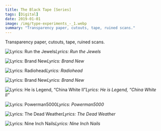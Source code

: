 ```yaml
---
title: The Black Tape [Series]
tags: [Digital]
date: 2019-01-01
image: /img/type-experiments_-_1.webp
summary: "Transparency paper, cutouts, tape, ruined scans."
---
```

Transparency paper, cutouts, tape, ruined scans.

![Lyrics: Run the Jewels](/img/type-experiments_-_2.webp)*Lyrics: Run the Jewels*

![Lyrics: Brand New](/img/type-experiments_-_3.webp)*Lyrics: Brand New*

![Lyrics: Radiohead](/img/type-experiments_-_4.webp)*Lyrics: Radiohead*

![Lyrics: Brand New](/img/type-experiments_-_5.webp)*Lyrics: Brand New*

![Lyrics: He is Legend, “China White II”](/img/type-experiments_-_6.webp)*Lyrics: He is Legend, “China White II”*

![Lyrics: Powerman5000](/img/type-experiment_-_2.webp)*Lyrics: Powerman5000*

![Lyrics: The Dead Weather](/img/type-experiment_-_3.webp)*Lyrics: The Dead Weather*

![Lyrics: Nine Inch Nails](/img/type-experiment_-_4.webp)*Lyrics: Nine Inch Nails*